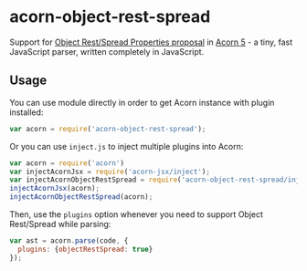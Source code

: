 # acorn-object-rest-spread
Support for [Object Rest/Spread Properties proposal](https://github.com/tc39/proposal-object-rest-spread) in [Acorn 5](https://github.com/ternjs/acorn) - a tiny, fast JavaScript parser, written completely in JavaScript.

## Usage

You can use module directly in order to get Acorn instance with plugin installed:

```javascript
var acorn = require('acorn-object-rest-spread');
```

Or you can use `inject.js` to inject multiple plugins into Acorn:

```javascript
var acorn = require('acorn')
var injectAcornJsx = require('acorn-jsx/inject');
var injectAcornObjectRestSpread = require('acorn-object-rest-spread/inject');
injectAcornJsx(acorn);
injectAcornObjectRestSpread(acorn);
```

Then, use the `plugins` option whenever you need to support Object Rest/Spread while parsing:

```javascript
var ast = acorn.parse(code, {
  plugins: {objectRestSpread: true}
});
```
